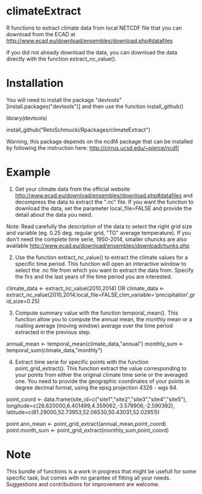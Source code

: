 # climateExtract

R functions to extract climate data from local NETCDF file that you can download from the
ECAD at http://www.ecad.eu/download/ensembles/download.php#datafiles

If you did not already download the data, you can download the data directly with the function extract_nc_value().

# Installation
You will need to install the package "devtools" [install.packages("devtools")] and then use the function install_github()

library(devtools)

install_github("RetoSchmucki/Rpackages/climateExtract")

Warning, this package depends on the ncdf4 package that can be installed by following the instruction here: http://cirrus.ucsd.edu/~pierce/ncdf/

# Example

1. Get your climate data from the official website http://www.ecad.eu/download/ensembles/download.php#datafiles and
decompress the data to extract the ".nc" file. If you want the function to download the data, set the parameter local_file=FALSE and provide the detail about the data you need.

Note: Read carefully the description of the data to select the right grid size and variable (eg. 0.25 deg. regular grid, "TG" average temperature). If you don't need the complete time serie, 1950-2014, smaller chuncks are also available http://www.ecad.eu/download/ensembles/downloadchunks.php

2. Use the function extract_nc_value() to extract the climate values for a specific time period. This function will open an interactive window to select the .nc file from which you want to extract the data from. Specify the firs and the last years of the time period you are interested. 

climate_data <- extract_nc_value(2010,2014)
OR
climate_data <- extract_nc_value(2010,2014,local_file=FALSE,clim_variable='precipitation',grid_size=0.25)

3. Compute summary value with the function temporal_mean(). This function allow you to compute the annual mean, the monthly mean or a roalling average (moving window) average over the time period extracted in the previous step.

annual_mean <- temporal_mean(climate_data,"annual")
monthly_sum <- temporal_sum(climate_data,"monthly")

4. Extract time serie for specific points with the function point_grid_extract(). This function extract the value corresponding to your points from either the original climate time serie or the averaged one. You need to provide the geographic coordinates of your points in degree decimal format, using the epsg projection 4326 - wgs 84.

point_coord <- data.frame(site_id=c("site1","site2","site3","site4","site5"), longitude=c(28.620000,6.401499,4.359062,-3.579906,-2.590392), latitude=c(61.29000,52.73953,52.06530,50.43031,52.02951)) 
               
point.ann_mean <- point_grid_extract(annual_mean,point_coord)
point.month_sum <- point_grid_extract(monthly_sum,point_coord)
# Note

This bundle of functions is a work in progress that might be usefull for some specific task, but comes with
no garantee of fitting all your needs. Suggestions and contributions for improvement are welcome.









